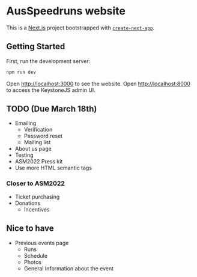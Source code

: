 # AusSpeedruns website

This is a [Next.js](https://nextjs.org/) project bootstrapped with [`create-next-app`](https://github.com/vercel/next.js/tree/canary/packages/create-next-app).

## Getting Started

First, run the development server:

```bash
npm run dev
```

Open [http://localhost:3000](http://localhost:3000) to see the website.
Open [http://localhost:8000](http://localhost:8000) to access the KeystoneJS admin UI.

## TODO (Due March 18th)

- Emailing
  - Verification
  - Password reset
  - Mailing list
- About us page
- Testing
- ASM2022 Press kit
- Use more HTML semantic tags

### Closer to ASM2022

- Ticket purchasing
- Donations
  - Incentives

## Nice to have

- Previous events page
  - Runs
  - Schedule
  - Photos
  - General Information about the event
